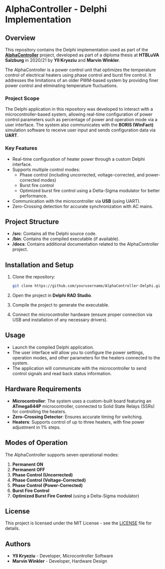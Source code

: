 # AlphaController - Delphi Implementation

## Overview

This repository contains the Delphi implementation used as part of the **[AlphaController](https://drive.google.com/file/d/19e3JAtkkvVFHQCaV6ak2ICiuk-VxShHx/view?usp=share_link)** project, developed as part of a diploma thesis at **HTBLuVA Salzburg** in 2020/21 by **Yll Kryeziu** and **Marvin Winkler**.

The AlphaController is a power control unit that optimizes the temperature control of electrical heaters using phase control and burst fire control. It addresses the limitations of an older PWM-based system by providing finer power control and eliminating temperature fluctuations.

### Project Scope

The Delphi application in this repository was developed to interact with a microcontroller-based system, allowing real-time configuration of power control parameters such as percentage of power and operation mode via a user interface. The system also communicates with the **BORIS (WinFact)** simulation software to receive user input and sends configuration data via **UART**.

### Key Features

- Real-time configuration of heater power through a custom Delphi interface.
- Supports multiple control modes:
  - Phase control (including uncorrected, voltage-corrected, and power-corrected modes)
  - Burst fire control
  - Optimized burst fire control using a Delta-Sigma modulator for better performance.
- Communication with the microcontroller via **USB** (using UART).
- Zero-Crossing detection for accurate synchronization with AC mains.

## Project Structure

- **/src**: Contains all the Delphi source code.
- **/bin**: Contains the compiled executable (if available).
- **/docs**: Contains additional documentation related to the AlphaController project.
  
## Installation and Setup

1. Clone the repository:
    ```bash
    git clone https://github.com/yourusername/AlphaController-Delphi.git
    ```
   
2. Open the project in **Delphi RAD Studio**.

3. Compile the project to generate the executable.

4. Connect the microcontroller hardware (ensure proper connection via USB and installation of any necessary drivers).

## Usage

- Launch the compiled Delphi application.
- The user interface will allow you to configure the power settings, operation modes, and other parameters for the heaters connected to the system.
- The application will communicate with the microcontroller to send control signals and read back status information.

## Hardware Requirements

- **Microcontroller**: The system uses a custom-built board featuring an **ATmega644P** microcontroller, connected to Solid State Relays (SSRs) for controlling the heaters.
- **Zero-Crossing Detector**: Ensures accurate timing for switching.
- **Heaters**: Supports control of up to three heaters, with fine power adjustment in 1% steps.

## Modes of Operation

The AlphaController supports seven operational modes:
1. **Permanent ON**
2. **Permanent OFF**
3. **Phase Control (Uncorrected)**
4. **Phase Control (Voltage-Corrected)**
5. **Phase Control (Power-Corrected)**
6. **Burst Fire Control**
7. **Optimized Burst Fire Control** (using a Delta-Sigma modulator)

## License

This project is licensed under the MIT License - see the [LICENSE](LICENSE) file for details.

## Authors

- **Yll Kryeziu** - Developer, Microcontroller Software
- **Marvin Winkler** - Developer, Hardware Design
